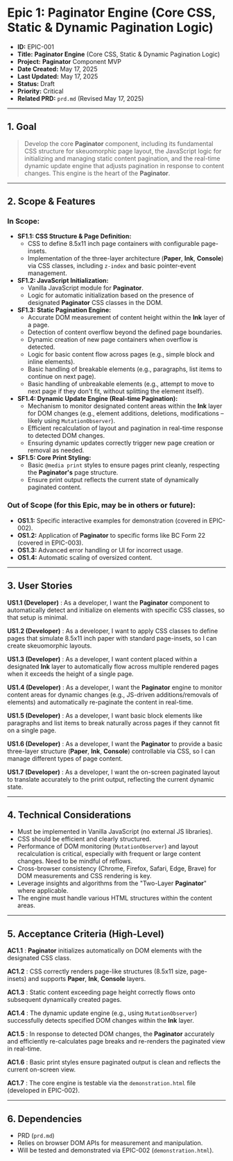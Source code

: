 # Epic 1: **Paginator Engine** (Core CSS, Static & Dynamic Pagination Logic)

* **ID:** EPIC-001
* **Title:** **Paginator Engine** (Core CSS, Static & Dynamic Pagination Logic)
* **Project:** **Paginator** Component MVP
* **Date Created:** May 17, 2025
* **Last Updated:** May 17, 2025
* **Status:** Draft
* **Priority:** Critical
* **Related PRD:** `prd.md` (Revised May 17, 2025)

---

## 1. Goal
> Develop the core **Paginator** component, including its fundamental CSS structure for skeuomorphic page layout, the JavaScript logic for initializing and managing static content pagination, and the real-time dynamic update engine that adjusts pagination in response to content changes. This engine is the heart of the **Paginator**.

---

## 2. Scope & Features

### In Scope:
* **SF1.1: CSS Structure & Page Definition:**
    * CSS to define 8.5x11 inch page containers with configurable page-insets.
    * Implementation of the three-layer architecture (**Paper**, **Ink**, **Console**) via CSS classes, including `z-index` and basic pointer-event management.
* **SF1.2: JavaScript Initialization:**
    * Vanilla JavaScript module for **Paginator**.
    * Logic for automatic initialization based on the presence of designated **Paginator** CSS classes in the DOM.
* **SF1.3: Static Pagination Engine:**
    * Accurate DOM measurement of content height within the **Ink** layer of a page.
    * Detection of content overflow beyond the defined page boundaries.
    * Dynamic creation of new page containers when overflow is detected.
    * Logic for basic content flow across pages (e.g., simple block and inline elements).
    * Basic handling of breakable elements (e.g., paragraphs, list items to continue on next page).
    * Basic handling of unbreakable elements (e.g., attempt to move to next page if they don't fit, without splitting the element itself).
* **SF1.4: Dynamic Update Engine (Real-time Pagination):**
    * Mechanism to monitor designated content areas within the **Ink** layer for DOM changes (e.g., element additions, deletions, modifications – likely using `MutationObserver`).
    * Efficient recalculation of layout and pagination in real-time response to detected DOM changes.
    * Ensuring dynamic updates correctly trigger new page creation or removal as needed.
* **SF1.5: Core Print Styling:**
    * Basic `@media print` styles to ensure pages print cleanly, respecting the **Paginator's** page structure.
    * Ensure print output reflects the current state of dynamically paginated content.

### Out of Scope (for this Epic, may be in others or future):
* **OS1.1:** Specific interactive examples for demonstration (covered in EPIC-002).
* **OS1.2:** Application of **Paginator** to specific forms like BC Form 22 (covered in EPIC-003).
* **OS1.3:** Advanced error handling or UI for incorrect usage.
* **OS1.4:** Automatic scaling of oversized content.

---

## 3. User Stories

**US1.1 (Developer)**
:   As a developer, I want the **Paginator** component to automatically detect and initialize on elements with specific CSS classes, so that setup is minimal.

**US1.2 (Developer)**
:   As a developer, I want to apply CSS classes to define pages that simulate 8.5x11 inch paper with standard page-insets, so I can create skeuomorphic layouts.

**US1.3 (Developer)**
:   As a developer, I want content placed within a designated **Ink** layer to automatically flow across multiple rendered pages when it exceeds the height of a single page.

**US1.4 (Developer)**
:   As a developer, I want the **Paginator** engine to monitor content areas for dynamic changes (e.g., JS-driven additions/removals of elements) and automatically re-paginate the content in real-time.

**US1.5 (Developer)**
:   As a developer, I want basic block elements like paragraphs and list items to break naturally across pages if they cannot fit on a single page.

**US1.6 (Developer)**
:   As a developer, I want the **Paginator** to provide a basic three-layer structure (**Paper**, **Ink**, **Console**) controllable via CSS, so I can manage different types of page content.

**US1.7 (Developer)**
:   As a developer, I want the on-screen paginated layout to translate accurately to the print output, reflecting the current dynamic state.

---

## 4. Technical Considerations

* Must be implemented in Vanilla JavaScript (no external JS libraries).
* CSS should be efficient and clearly structured.
* Performance of DOM monitoring (`MutationObserver`) and layout recalculation is critical, especially with frequent or large content changes. Need to be mindful of reflows.
* Cross-browser consistency (Chrome, Firefox, Safari, Edge, Brave) for DOM measurements and CSS rendering is key.
* Leverage insights and algorithms from the "Two-Layer **Paginator**" where applicable.
* The engine must handle various HTML structures within the content areas.

---

## 5. Acceptance Criteria (High-Level)

**AC1.1**
:   **Paginator** initializes automatically on DOM elements with the designated CSS class.

**AC1.2**
:   CSS correctly renders page-like structures (8.5x11 size, page-insets) and supports **Paper**, **Ink**, **Console** layers.

**AC1.3**
:   Static content exceeding page height correctly flows onto subsequent dynamically created pages.

**AC1.4**
:   The dynamic update engine (e.g., using `MutationObserver`) successfully detects specified DOM changes within the **Ink** layer.

**AC1.5**
:   In response to detected DOM changes, the **Paginator** accurately and efficiently re-calculates page breaks and re-renders the paginated view in real-time.

**AC1.6**
:   Basic print styles ensure paginated output is clean and reflects the current on-screen view.

**AC1.7**
:   The core engine is testable via the `demonstration.html` file (developed in EPIC-002).

---

## 6. Dependencies
* PRD (`prd.md`)
* Relies on browser DOM APIs for measurement and manipulation.
* Will be tested and demonstrated via EPIC-002 (`demonstration.html`).
